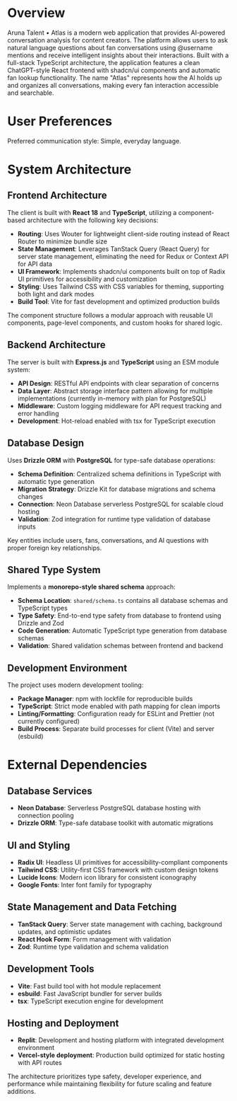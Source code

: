 # Overview

Aruna Talent • Atlas is a modern web application that provides AI-powered conversation analysis for content creators. The platform allows users to ask natural language questions about fan conversations using @username mentions and receive intelligent insights about their interactions. Built with a full-stack TypeScript architecture, the application features a clean ChatGPT-style React frontend with shadcn/ui components and automatic fan lookup functionality. The name "Atlas" represents how the AI holds up and organizes all conversations, making every fan interaction accessible and searchable.

# User Preferences

Preferred communication style: Simple, everyday language.

# System Architecture

## Frontend Architecture
The client is built with **React 18** and **TypeScript**, utilizing a component-based architecture with the following key decisions:

- **Routing**: Uses Wouter for lightweight client-side routing instead of React Router to minimize bundle size
- **State Management**: Leverages TanStack Query (React Query) for server state management, eliminating the need for Redux or Context API for API data
- **UI Framework**: Implements shadcn/ui components built on top of Radix UI primitives for accessibility and customization
- **Styling**: Uses Tailwind CSS with CSS variables for theming, supporting both light and dark modes
- **Build Tool**: Vite for fast development and optimized production builds

The component structure follows a modular approach with reusable UI components, page-level components, and custom hooks for shared logic.

## Backend Architecture
The server is built with **Express.js** and **TypeScript** using an ESM module system:

- **API Design**: RESTful API endpoints with clear separation of concerns
- **Data Layer**: Abstract storage interface pattern allowing for multiple implementations (currently in-memory with plan for PostgreSQL)
- **Middleware**: Custom logging middleware for API request tracking and error handling
- **Development**: Hot-reload enabled with tsx for TypeScript execution

## Database Design
Uses **Drizzle ORM** with **PostgreSQL** for type-safe database operations:

- **Schema Definition**: Centralized schema definitions in TypeScript with automatic type generation
- **Migration Strategy**: Drizzle Kit for database migrations and schema changes
- **Connection**: Neon Database serverless PostgreSQL for scalable cloud hosting
- **Validation**: Zod integration for runtime type validation of database inputs

Key entities include users, fans, conversations, and AI questions with proper foreign key relationships.

## Shared Type System
Implements a **monorepo-style shared schema** approach:

- **Schema Location**: `shared/schema.ts` contains all database schemas and TypeScript types
- **Type Safety**: End-to-end type safety from database to frontend using Drizzle and Zod
- **Code Generation**: Automatic TypeScript type generation from database schemas
- **Validation**: Shared validation schemas between frontend and backend

## Development Environment
The project uses modern development tooling:

- **Package Manager**: npm with lockfile for reproducible builds
- **TypeScript**: Strict mode enabled with path mapping for clean imports
- **Linting/Formatting**: Configuration ready for ESLint and Prettier (not currently configured)
- **Build Process**: Separate build processes for client (Vite) and server (esbuild)

# External Dependencies

## Database Services
- **Neon Database**: Serverless PostgreSQL database hosting with connection pooling
- **Drizzle ORM**: Type-safe database toolkit with automatic migrations

## UI and Styling
- **Radix UI**: Headless UI primitives for accessibility-compliant components
- **Tailwind CSS**: Utility-first CSS framework with custom design tokens
- **Lucide Icons**: Modern icon library for consistent iconography
- **Google Fonts**: Inter font family for typography

## State Management and Data Fetching
- **TanStack Query**: Server state management with caching, background updates, and optimistic updates
- **React Hook Form**: Form management with validation
- **Zod**: Runtime type validation and schema validation

## Development Tools
- **Vite**: Fast build tool with hot module replacement
- **esbuild**: Fast JavaScript bundler for server builds
- **tsx**: TypeScript execution engine for development

## Hosting and Deployment
- **Replit**: Development and hosting platform with integrated development environment
- **Vercel-style deployment**: Production build optimized for static hosting with API routes

The architecture prioritizes type safety, developer experience, and performance while maintaining flexibility for future scaling and feature additions.